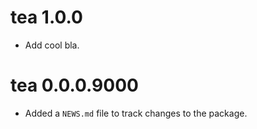 <!-- NEWS.md is maintained by https://fledge.cynkra.com/, do not edit -->

# tea 1.0.0

- Add cool bla.

# tea 0.0.0.9000

* Added a `NEWS.md` file to track changes to the package.

